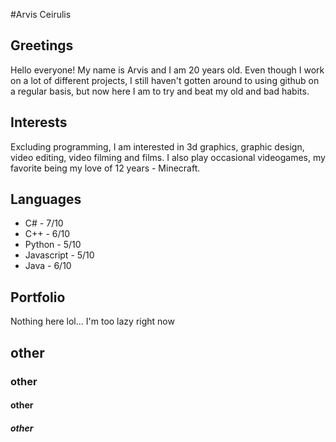 #Arvis Ceirulis 
## Greetings
Hello everyone!
My name is Arvis and I am 20 years old.
Even though I work on a lot of different projects,
I still haven't gotten around to using
github on a regular basis, but now here I am
to try and beat my old and bad habits.


## Interests
Excluding programming, I am interested in 3d graphics, graphic design, video editing, video filming and films. 
I also play occasional videogames, my favorite being my love of 12 years - Minecraft.

## Languages
* C# - 7/10
* C++ - 6/10
* Python - 5/10
* Javascript - 5/10
* Java - 6/10

## Portfolio
Nothing here lol... I'm too lazy right now
## other
### other
#### other
##### other
